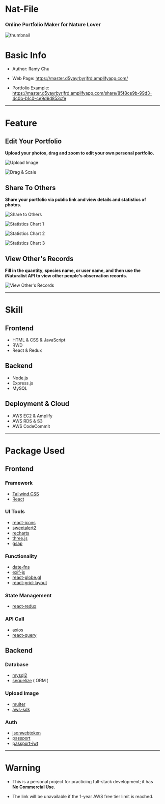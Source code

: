 # Nat-File
### Online Portfolio Maker for Nature Lover

![thumbnail](https://github.com/raamiiChu/Nat-File/assets/87169493/d8926876-c199-4f74-95fd-5a2118fda245)

# Basic Info

- Author: Ramy Chu  

- Web Page: https://master.d5yayrbyrjfrd.amplifyapp.com/  

- Portfolio Example: https://master.d5yayrbyrjfrd.amplifyapp.com/share/85f8ce9b-99d3-4c0b-b1c0-ce9d9d853cfe

---  

# Feature

## Edit Your Portfolio

**Upload your photos, drag and zoom to edit your own personal portfolio.**

![Upload Image](https://github.com/raamiiChu/Nat-File/assets/87169493/93f4094c-f3af-4f69-bdfa-394abfcc64fe)


![Drag & Scale](https://github.com/raamiiChu/Nat-File/assets/87169493/15e67dd6-90ca-4d6c-b23e-40d44da50608)



## Share To Others

**Share your portfolio via public link and view details and statistics of photos.**

![Share to Others](https://github.com/raamiiChu/Nat-File/assets/87169493/e6378eb4-62fe-4b9f-96c5-5e9ece3e73d4)

![Statistics Chart 1](https://github.com/raamiiChu/Nat-File/assets/87169493/d6330b6d-85eb-4dd9-83c2-44ef67a819a1)

![Statistics Chart 2](https://github.com/raamiiChu/Nat-File/assets/87169493/ed6392d5-8d87-4b26-bae9-41a809ab84fb)

![Statistics Chart 3](https://github.com/raamiiChu/Nat-File/assets/87169493/ccc67655-9f1b-4479-acb2-f09090f0c23f)


## View Other's Records

**Fill in the quantity, species name, or user name, and then use the iNaturalist API to view other people's observation records.**

![View Other's Records](https://github.com/raamiiChu/Nat-File/assets/87169493/eb491539-d8ca-46b4-9cd7-586caaf6bf8a)

---  

# Skill

## Frontend

- HTML & CSS & JavaScript
- RWD
- React & Redux

## Backend
- Node.js
- Express.js
- MySQL

## Deployment & Cloud
- AWS EC2 & Amplify
- AWS RDS & S3
- AWS CodeCommit

---  

# Package Used  

## Frontend

### Framework 
- [Tailwind CSS](https://tailwindcss.com/)
- [React](https://react.dev/)

### UI Tools
- [react-icons](https://react-icons.github.io/react-icons/)
- [sweetalert2](https://sweetalert2.github.io/)
- [recharts](https://recharts.org/en-US/)
- [three.js](https://threejs.org/)
- [gsap](https://gsap.com/)

### Functionality
- [date-fns](https://date-fns.org/)
- [exif-js](https://github.com/exif-js/exif-js)
- [react-globe.gl](https://github.com/vasturiano/react-globe.gl)
- [react-grid-layout](https://github.com/react-grid-layout/react-grid-layout)

### State Management
- [react-redux](https://react-redux.js.org/)

### API Call
- [axios](https://axios-http.com/)
- [react-query](https://tanstack.com/query/v3/)

## Backend

### Database
- [mysql2](https://www.npmjs.com/package/mysql2)
- [sequelize](https://sequelize.org/) ( ORM )

### Upload Image
- [multer](https://www.npmjs.com/package/multer)
- [aws-sdk](https://www.npmjs.com/package/aws-sdk)

### Auth
- [jsonwebtoken](https://www.npmjs.com/package/jsonwebtoken)
- [passport](https://www.passportjs.org/docs/)
- [passport-jwt](https://www.passportjs.org/packages/passport-jwt/)

---

# Warning

- This is a personal project for practicing full-stack development; it has **No Commercial Use**.

- The link will be unavailable if the 1-year AWS free tier limit is reached.
 
